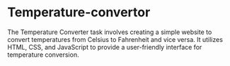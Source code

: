 # Temperature-convertor
The Temperature Converter task involves creating a simple website to convert temperatures from Celsius to Fahrenheit and vice versa. It utilizes HTML, CSS, and JavaScript to provide a user-friendly interface for temperature conversion.
